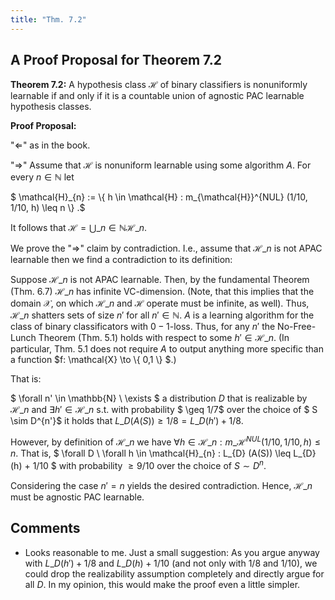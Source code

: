 ```yaml
---
title: "Thm. 7.2"
---
```


## A Proof Proposal for Theorem 7.2

**Theorem 7.2:**
A hypothesis class $\mathcal{H}$ of binary classifiers is nonuniformly learnable if and only if it is a countable union of agnostic PAC learnable hypothesis classes.

**Proof Proposal:** 

"$\Leftarrow$" as in the book.

"$\Rightarrow$" 
Assume that $\mathcal{H}$ is nonuniform learnable using some algorithm $A$.
For every $n \in \mathbb{N}$ let 

$ \mathcal{H}\_{n} := \\{ h \in \mathcal{H} : m\_{\mathcal{H}}^{NUL} (1/10, 1/10, h) \leq n \\} .$

It follows that $\mathcal{H} = \bigcup\_{n \in \mathbb{N}} \mathcal{H}\_{n}$.

We prove the "$\Rightarrow$" claim by contradiction. 
I.e., assume that $\mathcal{H}\_{n}$ is not APAC learnable then we find a contradiction to its definition:

Suppose $\mathcal{H}\_{n}$ is not APAC learnable. 
Then, by the fundamental Theorem (Thm. 6.7) $\mathcal{H}\_{n}$ has infinite VC-dimension.
(Note, that this implies that the domain $\mathcal{X}$, on which $\mathcal{H}\_{n}$ and $\mathcal{H}$ operate must be infinite, as well).
Thus, $\mathcal{H}\_{n}$ shatters sets of size $n'$ for all $n' \in \mathbb{N}$.
$A$ is a learning algorithm for the class of binary classificators with $0-1$-loss.
Thus, for any $n'$ the No-Free-Lunch Theorem (Thm. 5.1) holds with respect to some $h' \in \mathcal{H}\_{n}$.
(In particular, Thm. 5.1 does not require $A$ to output anything more specific than a function $f: \mathcal{X} \to \\{ 0,1 \\} $.)

That is:

$ \forall n' \in \mathbb{N} \\ \exists $ a distribution $D$ that is realizable by $\mathcal{H}\_{n}$ and $\exists h' \in \mathcal{H}\_{n}$ s.t. with probability $ \geq 1/7$ over the choice of $ S \sim D^{n'}$ it holds that $L\_{D} (A(S)) \geq 1/8 = L\_{D} (h') + 1/8$. 

However, by definition of $\mathcal{H}\_{n}$ we have $\forall h\in \mathcal{H}\_{n} : m\_{\mathcal{H}}^{NUL} (1/10, 1/10, h) \leq n$.
That is, $ \forall D \\ \forall h \in \mathcal{H}\_{n} : L\_{D} (A(S)) \leq L\_{D}(h) + 1/10 $ with probability $\geq 9/10$ over the choice of $S \sim D^n$.

Considering the case $n' = n$ yields the desired contradiction.
Hence, $\mathcal{H}\_{n}$ must be agnostic PAC learnable. 

## Comments
 * Looks reasonable to me. Just a small suggestion: As you argue anyway with $L\_{D} (h') + 1/8$ and $L\_{D}(h) + 1/10$ (and not only with 1/8 and 1/10), we could drop the realizability assumption completely and directly argue for all $D$. In my opinion, this would make the proof even a little simpler.